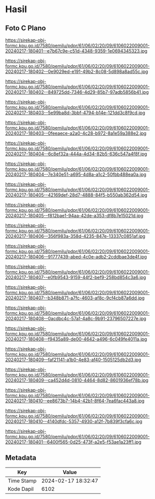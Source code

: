 # Hasil

## Foto C Plano

https://sirekap-obj-formc.kpu.go.id/7580/pemilu/pdpr/61/06/02/20/09/6106022009001-20240217-180401--e7b67c9e-c51d-4348-9359-1e0694345323.jpg

https://sirekap-obj-formc.kpu.go.id/7580/pemilu/pdpr/61/06/02/20/09/6106022009001-20240217-180402--0e9029ed-e191-49b2-8c08-5d898a8ad55c.jpg

https://sirekap-obj-formc.kpu.go.id/7580/pemilu/pdpr/61/06/02/20/09/6106022009001-20240217-180402--849725dd-7346-4d29-85b7-97adb5856b41.jpg

https://sirekap-obj-formc.kpu.go.id/7580/pemilu/pdpr/61/06/02/20/09/6106022009001-20240217-180403--5e99ba8d-3bbf-4794-b14e-121dd3c8f9cd.jpg

https://sirekap-obj-formc.kpu.go.id/7580/pemilu/pdpr/61/06/02/20/09/6106022009001-20240217-180403--0feeaece-a2a0-4c28-b972-8a1e59a388e2.jpg

https://sirekap-obj-formc.kpu.go.id/7580/pemilu/pdpr/61/06/02/20/09/6106022009001-20240217-180404--6c8ef32a-444a-4d34-82b5-636c547a4f8f.jpg

https://sirekap-obj-formc.kpu.go.id/7580/pemilu/pdpr/61/06/02/20/09/6106022009001-20240217-180404--7e340e51-a695-4d8a-a1c2-50fbb488ea0a.jpg

https://sirekap-obj-formc.kpu.go.id/7580/pemilu/pdpr/61/06/02/20/09/6106022009001-20240217-180405--42169def-28d7-4888-84f5-b550ab362d54.jpg

https://sirekap-obj-formc.kpu.go.id/7580/pemilu/pdpr/61/06/02/20/09/6106022009001-20240217-180405--f812bae1-94aa-42de-a353-df8b7e15021d.jpg

https://sirekap-obj-formc.kpu.go.id/7580/pemilu/pdpr/61/06/02/20/09/6106022009001-20240217-180406--356f983a-358d-4235-847e-13337c0851af.jpg

https://sirekap-obj-formc.kpu.go.id/7580/pemilu/pdpr/61/06/02/20/09/6106022009001-20240217-180406--91777439-abed-4c0e-adb2-2cddbae3de4f.jpg

https://sirekap-obj-formc.kpu.go.id/7580/pemilu/pdpr/61/06/02/20/09/6106022009001-20240217-180407--e0fb9543-9159-44f2-bef9-258bd854c3a6.jpg

https://sirekap-obj-formc.kpu.go.id/7580/pemilu/pdpr/61/06/02/20/09/6106022009001-20240217-180407--b348b871-a7fc-4603-af8c-9cf4cb87a6dd.jpg

https://sirekap-obj-formc.kpu.go.id/7580/pemilu/pdpr/61/06/02/20/09/6106022009001-20240217-180408--0acdbc4c-57a1-4a8c-9b91-23796507227e.jpg

https://sirekap-obj-formc.kpu.go.id/7580/pemilu/pdpr/61/06/02/20/09/6106022009001-20240217-180408--f9435a89-de00-4642-a496-6c049fe4011a.jpg

https://sirekap-obj-formc.kpu.go.id/7580/pemilu/pdpr/61/06/02/20/09/6106022009001-20240217-180409--faf21141-a1b0-4e83-af40-1505125db2d3.jpg

https://sirekap-obj-formc.kpu.go.id/7580/pemilu/pdpr/61/06/02/20/09/6106022009001-20240217-180409--ca452d4d-0810-4464-8d82-8601936ef78b.jpg

https://sirekap-obj-formc.kpu.go.id/7580/pemilu/pdpr/61/06/02/20/09/6106022009001-20240217-180410--ee8673b7-14b4-42b1-8f64-7ea6fac443a8.jpg

https://sirekap-obj-formc.kpu.go.id/7580/pemilu/pdpr/61/06/02/20/09/6106022009001-20240217-180410--4140dfdc-5357-4930-a12f-7b839f3cfa6c.jpg

https://sirekap-obj-formc.kpu.go.id/7580/pemilu/pdpr/61/06/02/20/09/6106022009001-20240217-180401--6400f565-0d25-473f-a2e5-f53ae1a23ff1.jpg


## Metadata

| Key        | Value               |
| ---------- | ------------------- |
| Time Stamp | 2024-02-17 18:32:47 |
| Kode Dapil | 6102                |



